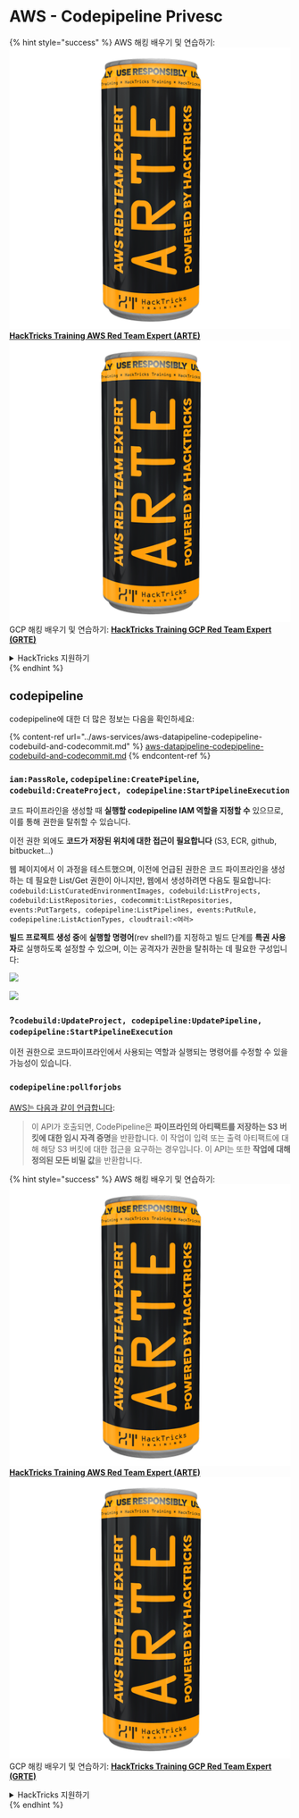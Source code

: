 # AWS - Codepipeline Privesc

{% hint style="success" %}
AWS 해킹 배우기 및 연습하기:<img src="../../../.gitbook/assets/image (1) (1) (1).png" alt="" data-size="line">[**HackTricks Training AWS Red Team Expert (ARTE)**](https://training.hacktricks.xyz/courses/arte)<img src="../../../.gitbook/assets/image (1) (1) (1).png" alt="" data-size="line">\
GCP 해킹 배우기 및 연습하기: <img src="../../../.gitbook/assets/image (2).png" alt="" data-size="line">[**HackTricks Training GCP Red Team Expert (GRTE)**<img src="../../../.gitbook/assets/image (2).png" alt="" data-size="line">](https://training.hacktricks.xyz/courses/grte)

<details>

<summary>HackTricks 지원하기</summary>

* [**구독 계획**](https://github.com/sponsors/carlospolop) 확인하기!
* **💬 [**Discord 그룹**](https://discord.gg/hRep4RUj7f) 또는 [**텔레그램 그룹**](https://t.me/peass)에 참여하거나 **Twitter** 🐦 [**@hacktricks\_live**](https://twitter.com/hacktricks_live)**를 팔로우하세요.**
* **[**HackTricks**](https://github.com/carlospolop/hacktricks) 및 [**HackTricks Cloud**](https://github.com/carlospolop/hacktricks-cloud) 깃허브 리포지토리에 PR을 제출하여 해킹 팁을 공유하세요.**

</details>
{% endhint %}

## codepipeline

codepipeline에 대한 더 많은 정보는 다음을 확인하세요:

{% content-ref url="../aws-services/aws-datapipeline-codepipeline-codebuild-and-codecommit.md" %}
[aws-datapipeline-codepipeline-codebuild-and-codecommit.md](../aws-services/aws-datapipeline-codepipeline-codebuild-and-codecommit.md)
{% endcontent-ref %}

### `iam:PassRole`, `codepipeline:CreatePipeline`, `codebuild:CreateProject, codepipeline:StartPipelineExecution`

코드 파이프라인을 생성할 때 **실행할 codepipeline IAM 역할을 지정할 수** 있으므로, 이를 통해 권한을 탈취할 수 있습니다.

이전 권한 외에도 **코드가 저장된 위치에 대한 접근이 필요합니다** (S3, ECR, github, bitbucket...)

웹 페이지에서 이 과정을 테스트했으며, 이전에 언급된 권한은 코드 파이프라인을 생성하는 데 필요한 List/Get 권한이 아니지만, 웹에서 생성하려면 다음도 필요합니다: `codebuild:ListCuratedEnvironmentImages, codebuild:ListProjects, codebuild:ListRepositories, codecommit:ListRepositories, events:PutTargets, codepipeline:ListPipelines, events:PutRule, codepipeline:ListActionTypes, cloudtrail:<여러>`

**빌드 프로젝트 생성 중**에 **실행할 명령어**(rev shell?)를 지정하고 빌드 단계를 **특권 사용자**로 실행하도록 설정할 수 있으며, 이는 공격자가 권한을 탈취하는 데 필요한 구성입니다:

![](<../../../.gitbook/assets/image (276).png>)

![](<../../../.gitbook/assets/image (181).png>)

### ?`codebuild:UpdateProject, codepipeline:UpdatePipeline, codepipeline:StartPipelineExecution`

이전 권한으로 코드파이프라인에서 사용되는 역할과 실행되는 명령어를 수정할 수 있을 가능성이 있습니다.

### `codepipeline:pollforjobs`

[AWS는 다음과 같이 언급합니다](https://docs.aws.amazon.com/codepipeline/latest/APIReference/API_PollForJobs.html):

> 이 API가 호출되면, CodePipeline은 **파이프라인의 아티팩트를 저장하는 S3 버킷에 대한 임시 자격 증명**을 반환합니다. 이 작업이 입력 또는 출력 아티팩트에 대해 해당 S3 버킷에 대한 접근을 요구하는 경우입니다. 이 API는 또한 **작업에 대해 정의된 모든 비밀 값**을 반환합니다.

{% hint style="success" %}
AWS 해킹 배우기 및 연습하기:<img src="../../../.gitbook/assets/image (1) (1) (1).png" alt="" data-size="line">[**HackTricks Training AWS Red Team Expert (ARTE)**](https://training.hacktricks.xyz/courses/arte)<img src="../../../.gitbook/assets/image (1) (1) (1).png" alt="" data-size="line">\
GCP 해킹 배우기 및 연습하기: <img src="../../../.gitbook/assets/image (2).png" alt="" data-size="line">[**HackTricks Training GCP Red Team Expert (GRTE)**<img src="../../../.gitbook/assets/image (2).png" alt="" data-size="line">](https://training.hacktricks.xyz/courses/grte)

<details>

<summary>HackTricks 지원하기</summary>

* [**구독 계획**](https://github.com/sponsors/carlospolop) 확인하기!
* **💬 [**Discord 그룹**](https://discord.gg/hRep4RUj7f) 또는 [**텔레그램 그룹**](https://t.me/peass)에 참여하거나 **Twitter** 🐦 [**@hacktricks\_live**](https://twitter.com/hacktricks_live)**를 팔로우하세요.**
* **[**HackTricks**](https://github.com/carlospolop/hacktricks) 및 [**HackTricks Cloud**](https://github.com/carlospolop/hacktricks-cloud) 깃허브 리포지토리에 PR을 제출하여 해킹 팁을 공유하세요.**

</details>
{% endhint %}
